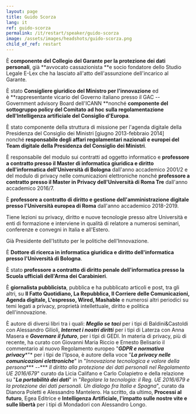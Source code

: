 ```yaml
---
layout: page
title: Guido Scorza
lang: it
ref: guido-scorza
permalink: /it/restart/speaker/guido-scorza
image: /assets/images/headshots/guido-scorza.png
child_of_ref: restart
---
```


È **componente del Collegio del Garante per la protezione dei dati personali**, già **avvocato cassazionista **e socio fondatore dello Studio Legale E-Lex che ha lasciato all'atto dell'assunzione dell'incarico al Garante.

È stato **Consigliere giuridico del Ministro per l'innovazione** ed è **rappresentante vicario del Governo italiano presso il GAC -- Government advisory Board dell'ICANN **nonché **componente del sottogruppo policy del Comitato ad hoc sulla regolamentazione dell'Intelligenza artificiale del Consiglio d'Europa**.

È stato componente della struttura di missione per l'agenda digitale della Presidenza del Consiglio dei Ministri [giugno 2013-febbraio 2014] nonché **responsabile degli affari regolamentari nazionali e europei del Team digitale della Presidenza del Consiglio dei Ministri**.

È responsabile del modulo sui contratti ad oggetto informatico e **professore a contratto presso il Master di informatica giuridica e diritto dell'informatica dell'Università di Bologna** dall'anno accademico 2001/2 e del modulo di privacy nelle comunicazioni elettroniche nonché **professore a contratto presso il Master in Privacy dell'Università di Roma Tre** dall'anno accademico 2016/7.

È **professore a contratto di diritto e gestione dell'amministrazione digitale presso l'Università europea di Roma** dall'anno accademico 2018-2019.

Tiene lezioni su privacy, diritto e nuove tecnologie presso altre Università e enti di formazione e interviene in qualità di relatore a numerosi seminari, conferenze e convegni in Italia e all'Estero.

Già Presidente dell'Istituto per le politiche dell'Innovazione.

È **Dottore di ricerca in informatica giuridica e diritto dell'informatica presso l'Università di Bologna**.

È stato **professore a contratto di diritto penale dell'informatica presso la Scuola ufficiali dell'Arma dei Carabinieri**.

È **giornalista pubblicista**, pubblica e ha pubblicato articoli e post, tra gli altri, su **Il Fatto Quotidiano, La Repubblica, Il Corriere delle Comunicazioni, Agenda digitale, L'espresso, Wired, Mashable** e numerosi altri periodici su temi legati a privacy, proprietà intellettuale, diritto e politica dell'innovazione.

È autore di diversi libri tra i quali: ***Meglio se taci*** per i tipi di Baldini&Castoldi con Alessandro Gilioli, ***Internet i nostri diritti*** per i tipi di Laterza con Anna Masera e ***Governare il futuro***, per i tipi di GEDI. In materia di privacy, più di recente, ha curato con Giovanni Maria Riccio e Ernesto Belisario il commentario al nuovo Regolamento europeo "***GDPR e normativa privacy****"* per i tipi de l'Ipsoa, è autore della voce "***La privacy nelle comunicazioni elettroniche***" in "*Innovazione tecnologica e valore della persona**** --*** *Il diritto alla protezione dei dati personali nel Regolamento UE 2016/679*" curato da Licia Califano e Carlo Colapietro e della relazione su "***La portabilità dei dati***" in "*Regolare la tecnologia: il Reg. UE 2016/679 e la protezione dei dati personali. Un dialogo fra Italia e Spagna*", curato da Dianora Poletti e Alessandro Mantelero. Ha scritto, da ultimo, **Processi al futuro**, Egea Editrice e **Intelligenza Artificiale, l'impatto sulle nostre vite e sulle libertà** per i tipi di Mondadori con Alessandro Longo.
